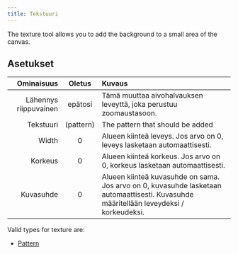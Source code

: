 ```yaml
---
title: Tekstuuri
---
```


The texture tool allows you to add the background to a small area of the canvas.

## Asetukset

|            Ominaisuus |            Oletus            | Kuvaus                                                                                                                                                                                 |
| --------------------: | :--------------------------: | :------------------------------------------------------------------------------------------------------------------------------------------------------------------------------------- |
| Lähennys riippuvainen |            epätosi           | Tämä muuttaa aivohalvauksen leveyttä, joka perustuu zoomaustasoon.                                                                                                     |
|             Tekstuuri | (pattern) | The pattern that should be added                                                                                                                                                       |
|                 Width |               0              | Alueen kiinteä leveys. Jos arvo on 0, leveys lasketaan automaattisesti.                                                                                |
|               Korkeus |               0              | Alueen kiinteä korkeus. Jos arvo on 0, korkeus lasketaan automaattisesti.                                                                              |
|             Kuvasuhde |               0              | Alueen kiinteä kuvasuhde on sama. Jos arvo on 0, kuvasuhde lasketaan automaattisesti. Kuvasuhde määritellään leveydeksi / korkeudeksi. |

Valid types for texture are:

- [Pattern](../../background#pattern)
